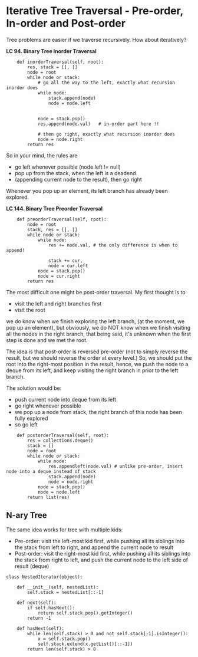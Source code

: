 # Iterative Tree Traversal - Pre-order, In-order and Post-order

Tree problems are easier if we traverse recursively. How about iteratively?

**LC 94. Binary Tree Inorder Traversal**
```
    def inorderTraversal(self, root):
        res, stack = [], []
        node = root
        while node or stack:
            # go all the way to the left, exactly what recursion inorder does
            while node:
                stack.append(node)
                node = node.left
            
            
            node = stack.pop()
            res.append(node.val)   # in-order part here !!
            
            # then go right, exactly what recursion inorder does
            node = node.right
        return res
```

So in your mind, the rules are
* go left whenever possible (node.left != null)
* pop up from the stack, when the left is a deadend
* (appending current node to the result), then go right 

Whenever you pop up an element, its left branch has already been explored.

**LC 144. Binary Tree Preorder Traversal**
```
    def preorderTraversal(self, root):
        node = root
        stack, res = [], []
        while node or stack:
            while node:
                res += node.val, # the only difference is when to append!
                
                stack += cur,
                node = cur.left
            node = stack.pop()
            node = cur.right
        return res
  ```
  
The most difficult one might be post-order traversal. My first thought is to
* visit the left and right branches first
* visit the root

we do know when we finish exploring the left branch, (at the moment, we pop up an element), but obviously, we do NOT know when we finish visiting all the nodes in the right branch, that being said, it's unknown when the first step is done and we met the root.

The idea is that post-order is reversed pre-order (not to simply reverse the result, but we should reverse the order at every level.) So, we should put the root into the right-most position in the result, hence, we push the node to a deque from its left, and keep visiting the right branch in prior to the left branch.

The solution would be:
* push current node into deque from its left
* go right whenever possible
* we pop up a node from stack, the right branch of this node has been fully explored
* so go left

```
    def postorderTraversal(self, root):
        res = collections.deque()
        stack = []
        node = root
        while node or stack:
            while node:
                res.appendleft(node.val) # unlike pre-order, insert node into a deque instead of stack
                stack.append(node)
                node = node.right
            node = stack.pop()
            node = node.left
        return list(res)
```

## N-ary Tree
The same idea works for tree with multiple kids: 
* Pre-order: visit the left-most kid first, while pushing all its siblings into the stack from left to right, and append the current node to result
* Post-order: visit the right-most kid first, while pushing all its siblings into the stack from right to left, and push the current node to the left side of result (deque)
```
class NestedIterator(object):

    def __init__(self, nestedList):
        self.stack = nestedList[::-1]

    def next(self):
        if self.hasNext():
            return self.stack.pop().getInteger()
        return -1

    def hasNext(self):
        while len(self.stack) > 0 and not self.stack[-1].isInteger():
            x = self.stack.pop()
            self.stack.extend(x.getList()[::-1])
        return len(self.stack) > 0
```
